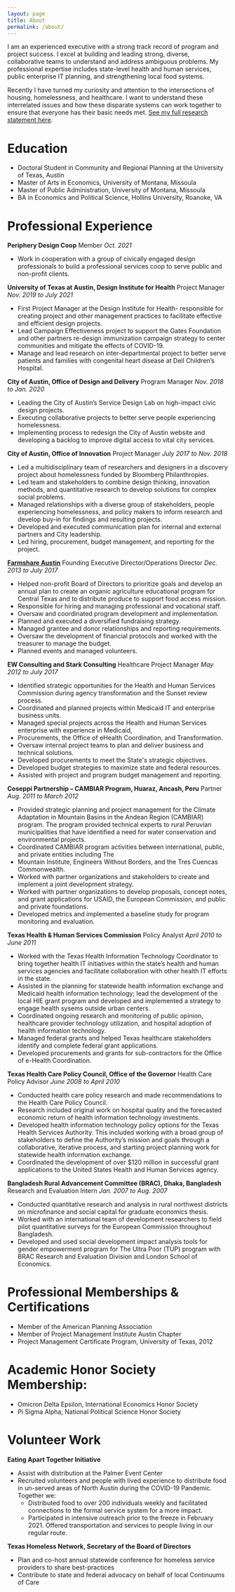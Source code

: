 ```yaml
---
layout: page
title: About
permalink: /about/
---
```


I am an experienced executive with a strong track record of program and project success. I excel at building and leading strong, diverse, collaborative teams to understand and address ambiguous problems. My professional expertise includes state-level health and human services, public enterprise IT planning, and strengthening local food systems. 

Recently I have turned my curiosity and attention to the intersections of housing, homelessness, and healthcare. I want to understand these interrelated issues and how these disparate systems can work together to ensure that everyone has their basic needs met. [See my full research statement here](https://docs.google.com/document/d/1TmYmvAIY8jwRLkzUK_TJtgUpWX5lhRldEtTwuHTBvjI/edit?usp=sharing). 

# Education
- Doctoral Student in Community and Regional Planning at the University of Texas, Austin 
- Master of Arts in Economics, University of Montana, Missoula
- Master of Public Administration, University of Montana, Missoula
- BA in Economics and Political Science, Hollins University, Roanoke, VA

# Professional Experience
**Periphery Design Coop** 
Member *Oct. 2021*
- Work in cooperation with a group of civically engaged design professionals to build a professional services coop to serve public and non-profit clients. 

**University of Texas at Austin, Design Institute for Health** 
Project Manager *Nov. 2019 to July 2021*
- First Project Manager at the Design Institute for Health- responsible for creating project and other management practices to facilitate effective and efficient design projects. 
- Lead Campaign Effectiveness project to support the Gates Foundation and other partners re-design immunization campaign strategy to center communities and mitigate the effects of COVID-19. 
- Manage and lead research on inter-departmental project to better serve patients and families with congenital heart disease at Dell Children’s Hospital. 

**City of Austin, Office of Design and Delivery**
Program Manager *Nov. 2018 to Jan. 2020* 
- Leading the City of Austin’s Service Design Lab on high-impact civic design projects.
- Executing collaborative projects to better serve people experiencing homelessness.
- Implementing process to redesign the City of Austin website and developing a backlog to improve digital access to vital city services.

**City of Austin, Office of Innovation**
Project Manager *July 2017 to Nov. 2018*
- Led a multidisciplinary team of researchers and designers in a discovery project about homelessness funded by Bloomberg Philanthropies.
- Led team and stakeholders to combine design thinking, innovation methods, and quantitative research to develop solutions for complex social problems.
- Managed relationships with a diverse group of stakeholders, people experiencing homelessness, and policy makers to inform research and develop buy-in for findings and resulting projects.
- Developed and executed communication plan for internal and external partners and City leadership.
- Led hiring, procurement, budget management, and reporting for the project.

[**Farmshare Austin**](https://www.farmshareaustin.org/)
Founding Executive Director/Operations Director *Dec. 2013 to July 2017*
- Helped non-profit Board of Directors to prioritize goals and develop an annual plan to create an organic agriculture educational program for Central Texas and to distribute produce to support food access mission.
- Responsible for hiring and managing professional and vocational staff.
- Oversaw and coordinated program development and implementation.
- Planned and executed a diversified fundraising strategy.
- Managed grantee and donor relationships and reporting requirements.
- Oversaw the development of financial protocols and worked with the treasurer to manage the budget.
- Planned events and managed volunteers.

**EW Consulting and Stark Consulting**
Healthcare Project Manager *May 2012 to July 2017* 
- Identified strategic opportunities for the Health and Human Services Commission during agency transformation and the Sunset review process.
- Coordinated and planned projects within Medicaid IT and enterprise business units.
- Managed special projects across the Health and Human Services enterprise with experience in Medicaid,
- Procurements, the Office of eHealth Coordination, and Transformation.
- Oversaw internal project teams to plan and deliver business and technical solutions.
- Developed procurements to meet the State's strategic objectives.
- Developed budget strategies to maximize state and federal resources.
- Assisted with project and program budget management and reporting.

**Coseppi Partnership – CAMBIAR Program, Huaraz, Ancash, Peru**
Partner *Aug. 2011 to March 2012*
- Provided strategic planning and project management for the Climate Adaptation in Mountain Basins in the Andean Region (CAMBIAR) program. The program provided technical experts to rural Peruvian municipalities that have identified a need for water conservation and environmental projects.
- Coordinated CAMBIAR program activities between international, public, and private entities including The
- Mountain Institute, Engineers Without Borders, and the Tres Cuencas Commonwealth.
- Worked with partner organizations and stakeholders to create and implement a joint development strategy.
- Worked with partner organizations to develop proposals, concept notes, and grant applications for USAID, the European Commission, and public and private foundations.
- Developed metrics and implemented a baseline study for program monitoring and evaluation.

**Texas Health & Human Services Commission**
Policy Analyst *April 2010 to June 2011*
- Worked with the Texas Health Information Technology Coordinator to bring together health IT initiatives within the state’s health and human services agencies and facilitate collaboration with other health IT efforts in the state.
- Assisted in the planning for statewide health information exchange and Medicaid health information technology; lead the development of the local HIE grant program and developed and implemented a strategy to engage health sysems outside urban centers. 
- Coordinated ongoing research and monitoring of public opinion, healthcare provider technology utilization, and hospital adoption of health information technology.
- Managed federal grants and helped Texas healthcare stakeholders identify and complete federal grant applications.
- Developed procurements and grants for sub-contractors for the Office of e-Health Coordination.

**Texas Health Care Policy Council, Office of the Governor**
Health Care Policy Advisor *June 2008 to April 2010*
- Conducted health care policy research and made recommendations to the Health Care Policy Council.
- Research included original work on hospital quality and the forecasted economic return of health information technology investments.
- Developed health information technology policy options for the Texas Health Services Authority. This included working with a broad group of stakeholders to define the Authority’s mission and goals through a collaborative, iterative process, and starting project planning work for statewide health information exchange.
- Coordinated the development of over $120 million in successful grant applications to the United States Health and Human Services agency.

**Bangladesh Rural Advancement Committee (BRAC), Dhaka, Bangladesh**
Research and Evaluation Intern *Jan. 2007 to Aug. 2007*
- Conducted quantitative research and analysis in rural northwest districts on microfinance and social capital for graduate economics thesis.
- Worked with an international team of development researchers to field pilot quantitative surveys for the European Commission throughout Bangladesh.
- Developed and used social development impact analysis tools for gender empowerment program for The Ultra Poor (TUP) program with BRAC Research and Evaluation Division and London School of Economics. 

# Professional Memberships & Certifications
- Member of the American Planning Association 
- Member of Project Management Institute Austin Chapter
- Project Management Certificate Program, University of Texas, 2012

# Academic Honor Society Membership:
- Omicron Delta Epsilon, International Economics Honor Society
- Pi Sigma Alpha, National Political Science Honor Society

# Volunteer Work
**Eating Apart Together Initiative** 
- Assist with distribution at the Palmer Event Center 
- Recruited volunteers and people with lived experience to distribute food in un-served areas of North Austin during the COVID-19 Pandemic. Together we: 
    - Distributed food to over 200 individuals weekly and facilitated connections to the formal service system for a more impact.
    - Participated in intensive outreach prior to the freeze in February 2021. Offered transportation and services to people living in our regular route.  

**Texas Homeless Network, Secretary of the Board of Directors** 
- Plan and co-host annual statewide conference for homeless service providers to share best-practices
- Contribute to state and federal advocacy on behalf of local Continuums of Care
